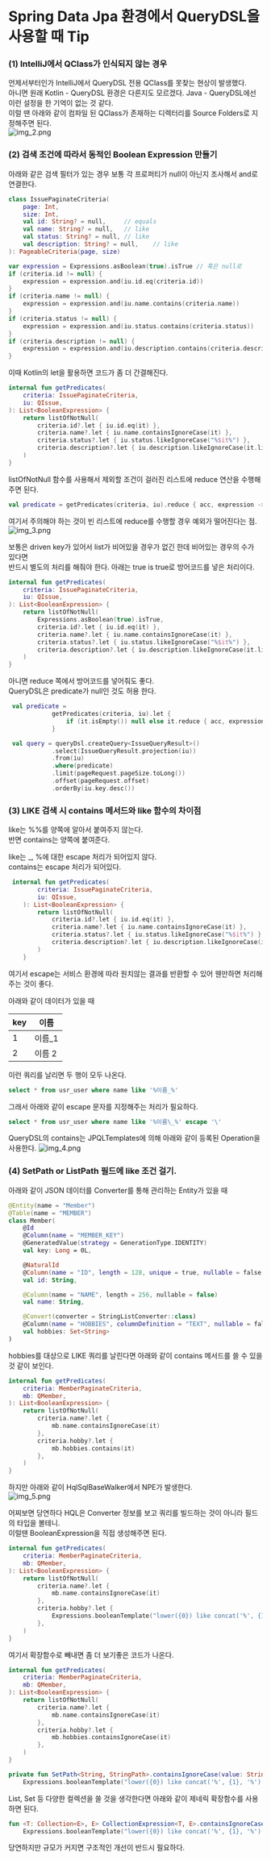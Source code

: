 # Spring Data Jpa 환경에서 QueryDSL을 사용할 때 Tip

### (1) IntelliJ에서 QClass가 인식되지 않는 경우  

언제서부터인가 IntelliJ에서 QueryDSL 전용 QClass를 못찾는 현상이 발생했다.  
아니면 원래 Kotlin - QueryDSL 환경은 다른지도 모르겠다. Java - QueryDSL에선 이런 설정을 한 기억이 없는 것 같다.   
이럴 땐 아래와 같이 컴파일 된 QClass가 존재하는 디렉터리를 Source Folders로 지정해주면 된다.  
![img_2.png](img_2.png)

### (2) 검색 조건에 따라서 동적인 Boolean Expression 만들기  
아래와 같은 검색 필터가 있는 경우 보통 각 프로퍼티가 null이 아닌지 조사해서 and로 연결한다.
```kotlin
class IssuePaginateCriteria(
    page: Int,
    size: Int,
    val id: String? = null,     // equals
    val name: String? = null,   // like
    val status: String? = null, // like
    val description: String? = null,    // like
): PageableCriteria(page, size)
```

```kotlin
var expression = Expressions.asBoolean(true).isTrue // 혹은 null로
if (criteria.id != null) {
    expression = expression.and(iu.id.eq(criteria.id))
}
if (criteria.name != null) {
    expression = expression.and(iu.name.contains(criteria.name))
}
if (criteria.status != null) {
    expression = expression.and(iu.status.contains(criteria.status))
}
if (criteria.description != null) {
    expression = expression.and(iu.description.contains(criteria.description))
}
```

이때 Kotlin의 let을 활용하면 코드가 좀 더 간결해진다.  
```kotlin
internal fun getPredicates(
    criteria: IssuePaginateCriteria,
    iu: QIssue,
): List<BooleanExpression> {
    return listOfNotNull(
        criteria.id?.let { iu.id.eq(it) },
        criteria.name?.let { iu.name.containsIgnoreCase(it) },
        criteria.status?.let { iu.status.likeIgnoreCase("%$it%") },
        criteria.description?.let { iu.description.likeIgnoreCase(it.likeEscape(), '\\') },
    )
}
```

listOfNotNull 함수를 사용해서 제외할 조건이 걸러진 리스트에 reduce 연산을 수행해주면 된다.  
```kotlin
val predicate = getPredicates(criteria, iu).reduce { acc, expression -> acc.and(expression) }
```
여기서 주의해야 하는 것이 빈 리스트에 reduce를 수행할 경우 예외가 떨어진다는 점. 
![img_3.png](img_3.png)

보통은 driven key가 있어서 list가 비어있을 경우가 없긴 한데 비어있는 경우의 수가 있다면  
반드시 별도의 처리를 해줘야 한다. 아래는 true is true로 방어코드를 넣은 처리이다.  
```kotlin
internal fun getPredicates(
    criteria: IssuePaginateCriteria,
    iu: QIssue,
): List<BooleanExpression> {
    return listOfNotNull(
        Expressions.asBoolean(true).isTrue,
        criteria.id?.let { iu.id.eq(it) },
        criteria.name?.let { iu.name.containsIgnoreCase(it) },
        criteria.status?.let { iu.status.likeIgnoreCase("%$it%") },
        criteria.description?.let { iu.description.likeIgnoreCase(it.likeEscape(), '\\') },
    )
}
```

아니면 reduce 쪽에서 방어코드를 넣어줘도 좋다.  
QueryDSL은 predicate가 null인 것도 허용 한다.  
```kotlin
 val predicate =
            getPredicates(criteria, iu).let {
                if (it.isEmpty()) null else it.reduce { acc, expression -> acc.and(expression) }
            }

 val query = queryDsl.createQuery<IssueQueryResult>()
            .select(IssueQueryResult.projection(iu))
            .from(iu)
            .where(predicate)
            .limit(pageRequest.pageSize.toLong())
            .offset(pageRequest.offset)
            .orderBy(iu.key.desc())
```

### (3) LIKE 검색 시 contains 메서드와 like 함수의 차이점     
like는 %%를 양쪽에 알아서 붙여주지 않는다.  
반면 contains는 양쪽에 붙여준다.  

like는 _, %에 대한 escape 처리가 되어있지 않다.  
contains는 escape 처리가 되어있다.   
```kotlin
 internal fun getPredicates(
        criteria: IssuePaginateCriteria,
        iu: QIssue,
    ): List<BooleanExpression> {
        return listOfNotNull(
            criteria.id?.let { iu.id.eq(it) },
            criteria.name?.let { iu.name.containsIgnoreCase(it) },
            criteria.status?.let { iu.status.likeIgnoreCase("%$it%") },
            criteria.description?.let { iu.description.likeIgnoreCase(it.likeEscape(), '\\') },
        )
    }
```

여기서 escape는 서비스 환경에 따라 원치않는 결과를 반환할 수 있어 웬만하면 처리해주는 것이 좋다.  

아래와 같이 데이터가 있을 때

| key   | 이름    |
| ----- | ------ |
| 1     | 이름_1  |
| 2     | 이름 2  |

이런 쿼리를 날리면 두 행이 모두 나온다.  
```sql
select * from usr_user where name like '%이름_%'
```

그래서 아래와 같이 escape 문자를 지정해주는 처리가 필요하다.  
```sql
select * from usr_user where name like '%이름\_%' escape '\'
```

QueryDSL의 contains는 JPQLTemplates에 의해 아래와 같이 등록된 Operation을 사용한다.
![img_4.png](img_4.png)


### (4) SetPath<String> or ListPath<String> 필드에 like 조건 걸기.

아래와 같이 JSON 데이터를 Converter를 통해 관리하는 Entity가 있을 때  
```kotlin
@Entity(name = "Member")
@Table(name = "MEMBER")
class Member(
    @Id
    @Column(name = "MEMBER_KEY")
    @GeneratedValue(strategy = GenerationType.IDENTITY)
    val key: Long = 0L,

    @NaturalId
    @Column(name = "ID", length = 128, unique = true, nullable = false)
    val id: String,

    @Column(name = "NAME", length = 256, nullable = false)
    val name: String,

    @Convert(converter = StringListConverter::class)
    @Column(name = "HOBBIES", columnDefinition = "TEXT", nullable = false)
    val hobbies: Set<String>
)
```
hobbies를 대상으로 LIKE 쿼리를 날린다면 아래와 같이 contains 메서드를 쓸 수 있을 것 같이 보인다.  
```kotlin
internal fun getPredicates(
    criteria: MemberPaginateCriteria,
    mb: QMember,
): List<BooleanExpression> {
    return listOfNotNull(
        criteria.name?.let {
            mb.name.containsIgnoreCase(it)
        },
        criteria.hobby?.let {
            mb.hobbies.contains(it)
        },
    )
}
```
하지만 아래와 같이 HqlSqlBaseWalker에서 NPE가 발생한다.  
![img_5.png](img_5.png)  

어찌보면 당연하다 HQL은 Converter 정보를 보고 쿼리를 빌드하는 것이 아니라 필드의 타입을 볼테니.  
이럴땐 BooleanExpression을 직접 생성해주면 된다.  
```kotlin
internal fun getPredicates(
    criteria: MemberPaginateCriteria,
    mb: QMember,
): List<BooleanExpression> {
    return listOfNotNull(
        criteria.name?.let {
            mb.name.containsIgnoreCase(it)
        },
        criteria.hobby?.let {
            Expressions.booleanTemplate("lower({0}) like concat('%', {1}, '%') escape '!'", mb.hobbies, it.lowercase())
        },
    )
}
```

여기서 확장함수로 빼내면 좀 더 보기좋은 코드가 나온다.  
```kotlin
internal fun getPredicates(
    criteria: MemberPaginateCriteria,
    mb: QMember,
): List<BooleanExpression> {
    return listOfNotNull(
        criteria.name?.let {
            mb.name.containsIgnoreCase(it)
        },
        criteria.hobby?.let {
            mb.hobbies.containsIgnoreCase(it)
        },
    )
}

private fun SetPath<String, StringPath>.containsIgnoreCase(value: String) =
    Expressions.booleanTemplate("lower({0}) like concat('%', {1}, '%') escape '!'", this, "!${value.lowercase()}")
```

List, Set 등 다양한 컬렉션을 쓸 것을 생각한다면 아래와 같이 제네릭 확장함수를 사용하면 된다. 
```kotlin
fun <T: Collection<E>, E> CollectionExpression<T, E>.containsIgnoreCase(value: String) =
    Expressions.booleanTemplate("lower({0}) like concat('%', {1}, '%') escape '!'", this, "!${value.lowercase()}")
```

당연하지만 규모가 커지면 구조적인 개선이 반드시 필요하다.